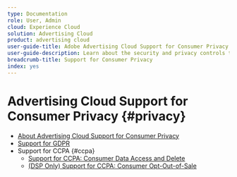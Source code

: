 ```yaml
---
type: Documentation
role: User, Admin
cloud: Experience Cloud
solution: Advertising Cloud
product: advertising cloud
user-guide-title: Adobe Advertising Cloud Support for Consumer Privacy
user-guide-description: Learn about the security and privacy controls that Advertising Cloud provides to help advertiser customers comply with consumer privacy laws.
breadcrumb-title: Support for Consumer Privacy
index: yes
---
```


# Advertising Cloud Support for Consumer Privacy {#privacy}

+ [About Advertising Cloud Support for Consumer Privacy](/help/privacy/home.md)
+ [Support for GDPR](/help/privacy/ad-cloud-gdpr.md)
+ Support for CCPA {#ccpa}
    + [Support for CCPA: Consumer Data Access and Delete](/help/privacy/ad-cloud-ccpa-access-delete.md)
    + [(DSP Only) Support for CCPA: Consumer Opt-Out-of-Sale](/help/privacy/ad-cloud-ccpa-opt-out-of-sale.md)
